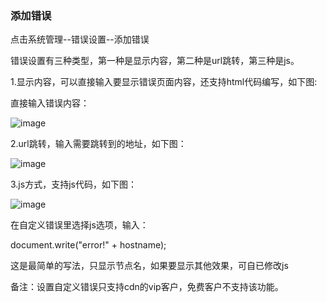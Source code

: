 ### 添加错误

点击系统管理--错误设置--添加错误

错误设置有三种类型，第一种是显示内容，第二种是url跳转，第三种是js。

1.显示内容，可以直接输入要显示错误页面内容，还支持html代码编写，如下图:

直接输入错误内容：

![image](https://user-images.githubusercontent.com/90588289/133720818-bde88b8c-63fc-4ae5-aabb-054ffc81532f.png)

2.url跳转，输入需要跳转到的地址，如下图：

![image](https://user-images.githubusercontent.com/90588289/133720831-fcd14f17-2ecd-44fe-8216-10049c0d3d92.png)

3.js方式，支持js代码，如下图：

![image](https://user-images.githubusercontent.com/90588289/133720840-2b3fca13-0734-499a-b497-be56535d55a7.png)

在自定义错误里选择js选项，输入：

document.write("error!" + hostname);

这是最简单的写法，只显示节点名，如果要显示其他效果，可自已修改js

备注：设置自定义错误只支持cdn的vip客户，免费客户不支持该功能。
